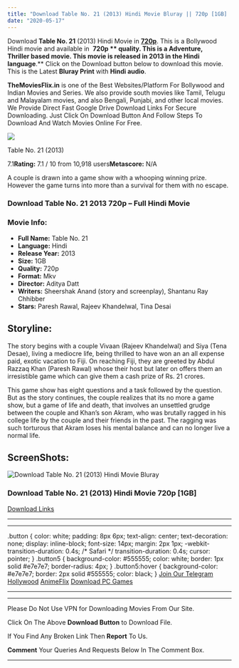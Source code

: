 ```yaml
---
title: "Download Table No. 21 (2013) Hindi Movie Bluray || 720p [1GB] ||"
date: "2020-05-17"
---
```


Download **Table No. 21** (2013) Hindi Movie in [**720p**](https://1moviesflix.com/720p-movies/). This is a Bollywood Hindi movie and available in  **720p ** quality. This is a **Adventure, Thriller** based movie. This movie is released in **2013** in the Hindi language**.** Click on the Download button below to download this movie. This is the Latest **Bluray Print** with **Hindi audio**.

**TheMoviesFlix.in** is one of the Best Websites/Platform For Bollywood and Indian Movies and Series. We also provide south movies like Tamil, Telugu and Malayalam movies, and also Bengali, Punjabi, and other local movies. We Provide Direct Fast Google Drive Download Links For Secure Downloading. Just Click On Download Button And Follow Steps To Download And Watch Movies Online For Free.

[![](https://m.media-amazon.com/images/M/MV5BMDFiZDYwNzQtZjhmMi00MTEwLTgxNWEtYzMyZmNlMDgzY2I2XkEyXkFqcGdeQXVyODE5NzE3OTE@._V1_SX300.jpg)](https://www.imdb.com/title/tt2229842/ "Table No. 21")

Table No. 21 (2013)

7.1**Rating:** 7.1 / 10 from 10,918 users**Metascore:** N/A

A couple is drawn into a game show with a whooping winning prize. However the game turns into more than a survival for them with no escape.

### Download Table No. 21 2013 720p – Full Hindi Movie

### Movie Info:

- **Full Name:** Table No. 21
- **Language:** Hindi
- **Release Year:** 2013
- **Size:** 1GB
- **Quality:** 720p
- **Format:** Mkv
- **Director:** Aditya Datt
- **Writers:** Sheershak Anand (story and screenplay), Shantanu Ray Chhibber
- **Stars:** Paresh Rawal, Rajeev Khandelwal, Tina Desai

## Storyline:

The story begins with a couple Vivaan (Rajeev Khandelwal) and Siya (Tena Desae), living a mediocre life, being thrilled to have won an an all expense paid, exotic vacation to Fiji. On reaching Fiji, they are greeted by Abdul Razzaq Khan (Paresh Rawal) whose their host but later on offers them an irresistible game which can give them a cash prize of Rs. 21 crores.

This game show has eight questions and a task followed by the question. But as the story continues, the couple realizes that its no more a game show, but a game of life and death, that involves an unsettled grudge between the couple and Khan’s son Akram, who was brutally ragged in his college life by the couple and their friends in the past. The ragging was such torturous that Akram loses his mental balance and can no longer live a normal life.

## ScreenShots:

![Download Table No. 21 (2013) Hindi Movie Bluray](https://i.imgur.com/hO1d8oC.jpg)

### Download Table No. 21 (2013) Hindi Movie 720p \[1GB\]

[Download Links](https://1moviesflix.com?a270777880=cUJnMjhnRkEvQnFxenBicnk5SzRoTUFoV1BOVmVGWTVsRGxuQWcxeTNGMjdJMENRVlYrWXlUcjFOdnM1b1krcmxwTEM5eVpYOUo2TWtaRW96UDRGbGVjRGszMmpVQWMyQ216bXJDMmVqQjQ9)

* * *

* * *

.button { color: white; padding: 8px 6px; text-align: center; text-decoration: none; display: inline-block; font-size: 14px; margin: 2px 1px; -webkit-transition-duration: 0.4s; /\* Safari \*/ transition-duration: 0.4s; cursor: pointer; } .button5 { background-color: #555555; color: white; border: 1px solid #e7e7e7; border-radius: 4px; } .button5:hover { background-color: #e7e7e7; border: 2px solid #555555; color: black; } [Join Our Telegram](http://gdrivepro.xyz/join.php) [Hollywood](https://moviesverse.com/) [AnimeFlix](https://animeflix.in/) [Download PC Games](https://gamesflix.net/)  

* * *

* * *

  

Please Do Not Use VPN for Downloading Movies From Our Site.

Click On The Above **Download Button** to Download File.

If You Find Any Broken Link Then **Report** To Us.

**Comment** Your Queries And Requests Below In The Comment Box.

* * *
